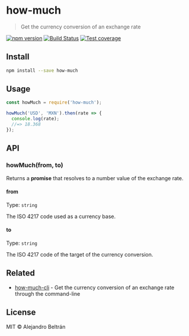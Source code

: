 # how-much

> Get the currency conversion of an exchange rate

[![npm version](https://img.shields.io/npm/v/how-much.svg)](https://npmjs.org/package/how-much)
[![Build Status](https://img.shields.io/travis/alebelcor/how-much/master.svg)](https://travis-ci.org/alebelcor/how-much)
[![Test coverage](https://img.shields.io/coveralls/alebelcor/how-much.svg)](https://coveralls.io/github/alebelcor/how-much)

## Install

```bash
npm install --save how-much
```

## Usage

```js
const howMuch = require('how-much');

howMuch('USD', 'MXN').then(rate => {
  console.log(rate);
  //=> 18.368
});
```

## API

### howMuch(from, to)

Returns a **promise** that resolves to a number value of the exchange rate.

#### from

Type: `string`

The ISO 4217 code used as a currency base.

#### to

Type: `string`

The ISO 4217 code of the target of the currency conversion.

## Related

* [how-much-cli](https://github.com/alebelcor/how-much-cli) - Get the currency conversion of an exchange rate through the command-line

## License

MIT © Alejandro Beltrán
